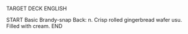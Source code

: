 TARGET DECK
ENGLISH

START
Basic
Brandy-snap
Back: n. Crisp rolled gingerbread wafer usu. Filled with cream.
END
